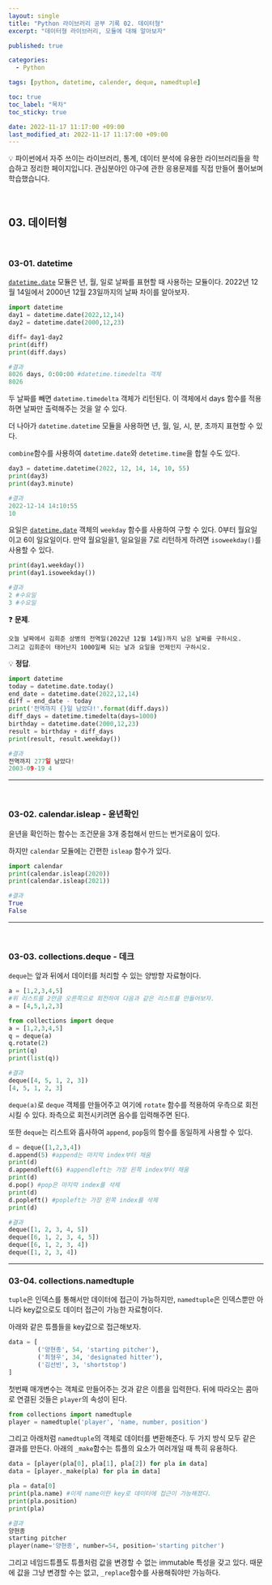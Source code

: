 ```yaml
---
layout: single
title: "Python 라이브러리 공부 기록 02. 데이터형"
excerpt: "데이터형 라이브러리, 모듈에 대해 알아보자"

published: true

categories:
  - Python

tags: [python, datetime, calender, deque, namedtuple]

toc: true
toc_label: "목차"
toc_sticky: true

date: 2022-11-17 11:17:00 +09:00
last_modified_at: 2022-11-17 11:17:00 +09:00
---
```


💡 
파이썬에서 자주 쓰이는 라이브러리, 통계, 데이터 분석에 유용한 라이브러리들을 학습하고 정리한 페이지입니다. 
관심분야인 야구에 관한 응용문제를 직접 만들어 풀어보며 학습했습니다.

<br>

## 03. 데이터형

<br>

### **03-01. datetime**

[`datetime.date`](http://datetime.date) 모듈은 년, 월, 일로 날짜를 표현할 때 사용하는 모듈이다. 2022년 12월 14일에서 2000년 12월 23일까지의 날짜 차이를 알아보자.

```python
import datetime
day1 = datetime.date(2022,12,14)
day2 = datetime.date(2000,12,23)

diff= day1-day2
print(diff)
print(diff.days)

#결과
8026 days, 0:00:00 #datetime.timedelta 객체
8026
```

두 날짜를 빼면 `datetime.timedelta` 객체가 리턴된다. 이 객체에서 days 함수를 적용하면 날짜만 출력해주는 것을 알 수 있다.

더 나아가 `datetime.datetime` 모듈을 사용하면 년, 월, 일, 시, 분, 초까지 표현할 수 있다.

`combine`함수를 사용하여 `datetime.date`와 `detetime.time`을 합칠 수도 있다.

```python
day3 = datetime.datetime(2022, 12, 14, 14, 10, 55)
print(day3)
print(day3.minute)

#결과
2022-12-14 14:10:55
10
```

요일은 [`datetime.date`](http://datetime.date) 객체의 `weekday` 함수를 사용하여 구할 수 있다. 0부터 월요일이고 6이 일요일이다. 만약 월요일을1, 일요일을 7로 리턴하게 하려면 `isoweekday()`를 사용할 수 있다.

```python
print(day1.weekday())
print(day1.isoweekday())

#결과
2 #수요일
3 #수요일
```

❓ **문제**. 
```
오늘 날짜에서 김희준 상병의 전역일(2022년 12월 14일)까지 남은 날짜를 구하시오. 
그리고 김희준이 태어난지 1000일째 되는 날과 요일을 언제인지 구하시오.
```


💡 **정답**.

```python
import datetime
today = datetime.date.today()
end_date = datetime.date(2022,12,14)
diff = end_date - today
print('전역까지 {}일 남았다!'.format(diff.days))
diff_days = datetime.timedelta(days=1000)
birthday = datetime.date(2000,12,23)
result = birthday + diff_days
print(result, result.weekday())

#결과
전역까지 277일 남았다!
2003-09-19 4

```

---

<br>

### **03-02. calendar.isleap -  윤년확인**

윤년을 확인하는 함수는 조건문을 3개 중첩해서 만드는 번거로움이 있다.

하지만 `calendar` 모듈에는 간편한 `isleap` 함수가 있다.

```python
import calendar
print(calendar.isleap(2020))
print(calendar.isleap(2021))

#결과
True
False
```

---

<br>

### **03-03. collections.deque - 데크**

`deque`는 앞과 뒤에서 데이터를 처리할 수 있는 양방향 자료형이다.

```python
a = [1,2,3,4,5]
#위 리스트를 2만큼 오른쪽으로 회전하여 다음과 같은 리스트를 만들어보자.
a = [4,5,1,2,3]

from collections import deque
a = [1,2,3,4,5]
q = deque(a)
q.rotate(2)
print(q)
print(list(q))

#결과
deque([4, 5, 1, 2, 3])
[4, 5, 1, 2, 3]
```

`deque(a)`로 `deque` 객체를 만들어주고 여기에 `rotate` 함수를 적용하여 우측으로 회전시킬 수 있다. 좌측으로 회전시키려면 음수를 입력해주면 된다.

또한 `deque`는 리스트와 흡사하여 `append`, `pop`등의 함수를 동일하게 사용할 수 있다.

```python
d = deque([1,2,3,4])
d.append(5) #append는 마지막 index부터 채움
print(d)
d.appendleft(6) #appendleft는 가장 왼쪽 index부터 채움
print(d)
d.pop() #pop은 마지막 index를 삭제
print(d)
d.popleft() #popleft는 가장 왼쪽 index를 삭제
print(d)

#결과
deque([1, 2, 3, 4, 5])
deque([6, 1, 2, 3, 4, 5])
deque([6, 1, 2, 3, 4])
deque([1, 2, 3, 4])
```

---

### **03-04. collections.namedtuple**

`tuple`은 인덱스를 통해서만 데이터에 접근이 가능하지만, `namedtuple`은 인덱스뿐만 아니라 key값으로도 데이터 접근이 가능한 자료형이다.

아래와 같은 튜플들을 key값으로 접근해보자.

```python
data = [
        ('양현종', 54, 'starting pitcher'),
        ('최형우', 34, 'designated hitter'),
        ('김선빈', 3, 'shortstop')
]
```

첫번째 매개변수는 객체로 만들어주는 것과 같은 이름을 입력한다. 뒤에 따라오는 콤마로 연결된 것들은 `player`의 속성이 된다.

```python
from collections import namedtuple
player = namedtuple('player', 'name, number, position')
```

그리고 아래처럼 `namedtuple`의 객체로 데이터를 변환해준다. 두 가지 방식 모두 같은 결과를 만든다. 아래의 `_make`함수는 튜플의 요소가 여러개일 때 특히 유용하다.

```python
data = [player(pla[0], pla[1], pla[2]) for pla in data]
data = [player._make(pla) for pla in data]
```

```python
pla = data[0]
print(pla.name) #이제 name이란 key로 데이터에 접근이 가능해졌다.
print(pla.position)
print(pla)

#결과
양현종
starting pitcher
player(name='양현종', number=54, position='starting pitcher')
```

그리고 네임드튜플도 튜플처럼 값을 변경할 수 없는 immutable 특성을 갖고 있다. 때문에 값을 그냥 변경할 수는 없고, `_replace`함수를 사용해줘야만 가능하다.
